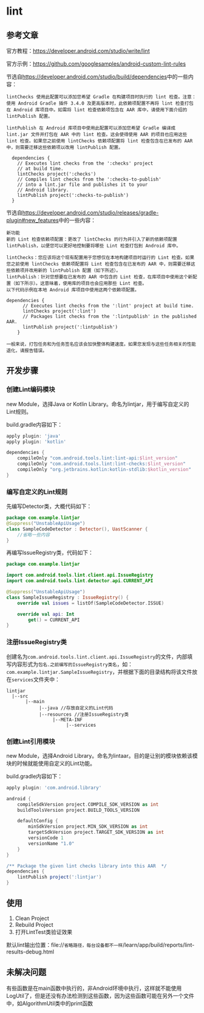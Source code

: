# lint

## 参考文章

官方教程：<https://developer.android.com/studio/write/lint>

官方示例：<https://github.com/googlesamples/android-custom-lint-rules>

节选自<https://developer.android.com/studio/build/dependencies>中的一些内容：
```
lintChecks 使用此配置可以添加您希望 Gradle 在构建项目时执行的 lint 检查。注意：使用 Android Gradle 插件 3.4.0 及更高版本时，此依赖项配置不再将 lint 检查打包在 Android 库项目中。如需将 lint 检查依赖项包含在 AAR 库中，请使用下面介绍的 lintPublish 配置。

lintPublish 在 Android 库项目中使用此配置可以添加您希望 Gradle 编译成 lint.jar 文件并打包在 AAR 中的 lint 检查。这会使得使用 AAR 的项目也应用这些 lint 检查。如果您之前使用 lintChecks 依赖项配置将 lint 检查包含在已发布的 AAR 中，则需要迁移这些依赖项以改用 lintPublish 配置。

  dependencies {
    // Executes lint checks from the ':checks' project
    // at build time.
    lintChecks project(':checks')
    // Compiles lint checks from the ':checks-to-publish'
    // into a lint.jar file and publishes it to your
    // Android library.
    lintPublish project(':checks-to-publish')
  }
```

节选自<https://developer.android.com/studio/releases/gradle-plugin#new_features>中的一些内容：
```
新功能
新的 Lint 检查依赖项配置：更改了 lintChecks 的行为并引入了新的依赖项配置 lintPublish，以便您可以更好地控制要将哪些 Lint 检查打包到 Android 库中。

lintChecks：您应该将这个现有配置用于您想仅在本地构建项目时运行的 Lint 检查。如果您之前使用 lintChecks 依赖项配置将 Lint 检查包含在已发布的 AAR 中，则需要迁移这些依赖项并改用新的 lintPublish 配置（如下所述）。
lintPublish：针对您想要在已发布的 AAR 中包含的 Lint 检查，在库项目中使用这个新配置（如下所示）。这意味着，使用库的项目也会应用那些 Lint 检查。
以下代码示例在本地 Android 库项目中使用这两个依赖项配置。

dependencies {
      // Executes lint checks from the ':lint' project at build time.
      lintChecks project(':lint')
      // Packages lint checks from the ':lintpublish' in the published AAR.
      lintPublish project(':lintpublish')
    }
    
一般来说，打包任务和为任务签名应该会加快整体构建速度。如果您发现与这些任务相关的性能退化，请报告错误。
```

## 开发步骤

### 创建Lint编码模块

new Module，选择Java or Kotlin Library。命名为lintjar，用于编写自定义的Lint规则。

build.gradle内容如下：

```groovy
apply plugin: 'java'
apply plugin: 'kotlin'

dependencies {
    compileOnly "com.android.tools.lint:lint-api:$lint_version"
    compileOnly "com.android.tools.lint:lint-checks:$lint_version"
    compileOnly "org.jetbrains.kotlin:kotlin-stdlib:$kotlin_version"
}
```

### 编写自定义的Lint规则

先编写Detector类，大概代码如下：
```kotlin
package com.example.lintjar
@Suppress("UnstableApiUsage")
class SampleCodeDetector : Detector(), UastScanner {
    //省略一些内容
}
```

再编写IssueRegistry类，代码如下：
```kotlin
package com.example.lintjar

import com.android.tools.lint.client.api.IssueRegistry
import com.android.tools.lint.detector.api.CURRENT_API

@Suppress("UnstableApiUsage")
class SampleIssueRegistry : IssueRegistry() {
    override val issues = listOf(SampleCodeDetector.ISSUE)

    override val api: Int
        get() = CURRENT_API
}
```

### 注册IssueRegistry类

创建名为`com.android.tools.lint.client.api.IssueRegistry`的文件，内部填写内容形式为`包名.之前编写的IssueRegistry类名`，如：`com.example.lintjar.SampleIssueRegistry`，并根据下面的目录结构将该文件放在`services`文件夹中：
```
lintjar
  |--src
       |--main
            |--java //存放自定义的Lint代码
            |--resources //注册IssueRegistry类
                 |--META-INF
                      |--services
```

### 创建Lint引用模块

new Module，选择Android Library。命名为lintaar。目的是让别的模块依赖该模块的时候就能使用自定义的Lint功能。

build.gradle内容如下：

```groovy
apply plugin: 'com.android.library'

android {
    compileSdkVersion project.COMPILE_SDK_VERSION as int
    buildToolsVersion project.BUILD_TOOLS_VERSION

    defaultConfig {
        minSdkVersion project.MIN_SDK_VERSION as int
        targetSdkVersion project.TARGET_SDK_VERSION as int
        versionCode 1
        versionName "1.0"
    }
}

/** Package the given lint checks library into this AAR  */
dependencies {
    lintPublish project(':lintjar')
}
```

## 使用

1. Clean Project
2. Rebuild Project
3. 打开LintTest类验证效果

默认lint输出位置：file://`省略路径，每台设备都不一样`/learn/app/build/reports/lint-results-debug.html

## 未解决问题

有些函数是在main函数中执行的，非Android环境中执行，这样就不能使用LogUtil了，但是还没有办法检测到这些函数，因为这些函数可能在另外一个文件中，如AlgorithmUtil类中的print函数